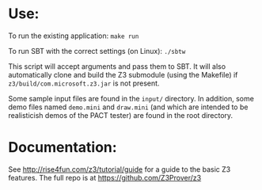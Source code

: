 # Use:
  To run the existing application: `make run`

  To run SBT with the correct settings (on Linux):
  `./sbtw`

  This script will accept arguments and pass them to SBT. It will also
  automatically clone and build the Z3 submodule (using the Makefile) if
  `z3/build/com.microsoft.z3.jar` is not present.

  Some sample input files are found in the `input/` directory. In addition, some 
  demo files named `demo.mini` and `draw.mini` (and which are intended to be
  realisticish demos of the PACT tester) are found in the root directory.

# Documentation:
See http://rise4fun.com/z3/tutorial/guide for a guide to the basic Z3 features.
The full repo is at https://github.com/Z3Prover/z3
